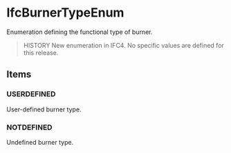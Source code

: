 # IfcBurnerTypeEnum

Enumeration defining the functional type of burner.<!-- end of definition -->

> HISTORY  New enumeration in IFC4. No specific values are defined for this release.

## Items

### USERDEFINED
User-defined burner type.

### NOTDEFINED
Undefined burner type.
